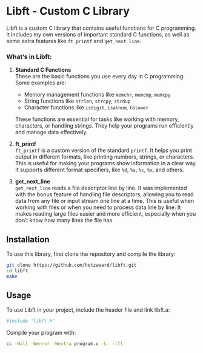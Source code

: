 # Libft - Custom C Library

Libft is a custom C library that contains useful functions for C programming. It includes my own versions of important standard C functions, as well as some extra features like `ft_printf` and `get_next_line`.

### What’s in Libft:

1. **Standard C Functions**  
   These are the basic functions you use every day in C programming. Some examples are:
   - Memory management functions like `memchr`, `memcmp`, `memcpy`
   - String functions like `strlen`, `strcpy`, `strdup`
   - Character functions like `isdigit`, `isalnum`, `tolower`

   These functions are essential for tasks like working with memory, characters, or handling strings. They help your programs run efficiently and manage data effectively.

2. **ft_printf**  
   `ft_printf` is a custom version of the standard `printf`. It helps you print output in different formats, like printing numbers, strings, or characters. This is useful for making your programs show information in a clear way. It supports different format specifiers, like `%d`, `%s`, `%c`, `%x`, and others.

3. **get_next_line**  
   `get_next_line` reads a file descriptor line by line. It was implemented with the bonus feature of handling file descriptors, allowing you to read data from any file or input stream one line at a time. This is useful when working with files or when you need to process data line by line. It makes reading large files easier and more efficient, especially when you don’t know how many lines the file has.
   

## Installation

To use this library, first clone the repository and compile the library:
```bash
git clone https://github.com/hetzwaard/libft.git
cd libft
make
```
## Usage
To use Libft in your project, include the header file and link libft.a:
```bash
#include "libft.h"
```
Compile your program with:
```bash
cc -Wall -Werror -Wextra program.c -L. -lft
```
